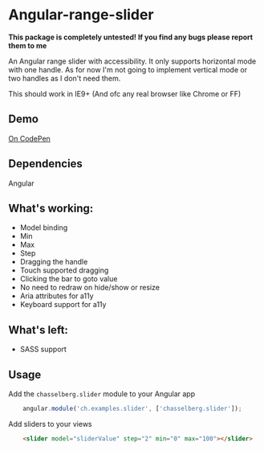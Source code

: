 # Angular-range-slider
**This package is completely untested! If you find any bugs please report them to me**

An Angular range slider with accessibility. It only supports horizontal mode with one handle. As for now I'm not going to implement vertical mode or two handles as I don't need them.

This should work in IE9+ (And ofc any real browser like Chrome or FF)

## Demo
[On CodePen](http://codepen.io/anon/pen/gPrVRX)

## Dependencies
Angular

## What's working:
* Model binding
* Min
* Max
* Step
* Dragging the handle
* Touch supported dragging
* Clicking the bar to goto value
* No need to redraw on hide/show or resize
* Aria attributes for a11y
* Keyboard support for a11y

## What's left:
* SASS support

## Usage
Add the `chasselberg.slider` module to your Angular app
```javascript
    angular.module('ch.examples.slider', ['chasselberg.slider']);
```
Add sliders to your views
```html
    <slider model="sliderValue" step="2" min="0" max="100"></slider>
```
